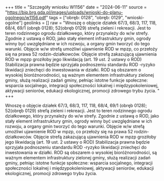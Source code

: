 +++
title = "Szczegóły wniosku W1156"
date = "2024-06-11"
source = "https://bip.brg.gda.pl/images/uploads/wnioski-do-planu-ogolnego/w1156.pdf"
tags = ["obręb: 0128", "obręb: 0129", "wnioski-ogolne"]
geolinks = []
raw = "Wnoszę o objęcie działek 67/3, 68/3, 117, 118, 68/4, 69/1 (obręb 0128); 52(obręb 0129) strefą zieleni i rekreacji. Jest to teren rodzinnego ogrodu działkowego, który przynależy do w/w strefy. Zgodnie z ustawą o ROD, jako stały element infrastruktury gmin, ogrody winny być uwzględniane w ich rozwoju, a organy gmin tworzyć do tego warunki. Objęcie w/w strefą umożliwi ujawnienie ROD w mpzp, co przełoży się na prawa 52 rodzin-działkowców. Objęcie strefą zakazującą ujawnienia ROD w mpzp groziłoby jego likwidacją (art. 19 ust. 2 ustawy o ROD) Stabilizacja prawna będzie sprzyjała podnoszeniu standardu ROD -ryzyko likwidacji zniechęci do inwestowania w działki. ROD są obszarem o wysokiej bioróżnorodności, są ważnym elementem infrastruktury zielonej gminy, służą realizacji zadań gminy, pełniąc istotne funkcje społeczne: wsparcia socjalnego, integracji społeczności lokalnej i międzypokoleniowej, aktywacji seniorów, edukacji ekologicznej, promocji zdrowego trybu życia. "
+++

Wnoszę o objęcie działek 67/3, 68/3, 117, 118, 68/4, 69/1 (obręb 0128); 52(obręb
0129) strefą zieleni i rekreacji. Jest to teren rodzinnego ogrodu działkowego, który przynależy do
w/w strefy. Zgodnie z ustawą o ROD, jako stały element infrastruktury gmin, ogrody winny być
uwzględniane w ich rozwoju, a organy gmin tworzyć do tego warunki. Objęcie w/w strefą
umożliwi ujawnienie ROD w mpzp, co przełoży się na prawa 52 rodzin-działkowców. Objęcie
strefą zakazującą ujawnienia ROD w mpzp groziłoby jego likwidacją (art. 19 ust. 2 ustawy o
ROD) Stabilizacja prawna będzie sprzyjała podnoszeniu standardu ROD -ryzyko likwidacji
zniechęci do inwestowania w działki. ROD są obszarem o wysokiej bioróżnorodności, są ważnym
elementem infrastruktury zielonej gminy, służą realizacji zadań gminy, pełniąc istotne funkcje
społeczne: wsparcia socjalnego, integracji społeczności lokalnej i międzypokoleniowej, aktywacji
seniorów, edukacji ekologicznej, promocji zdrowego trybu życia.



